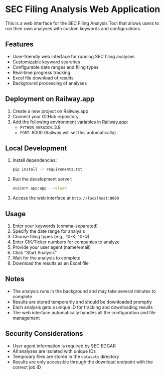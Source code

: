 # SEC Filing Analysis Web Application

This is a web interface for the SEC Filing Analysis Tool that allows users to run their own analyses with custom keywords and configurations.

## Features

- User-friendly web interface for running SEC filing analyses
- Customizable keyword searches
- Configurable date ranges and filing types
- Real-time progress tracking
- Excel file download of results
- Background processing of analyses

## Deployment on Railway.app

1. Create a new project on Railway.app
2. Connect your GitHub repository
3. Add the following environment variables in Railway.app:
   - `PYTHON_VERSION`: 3.8
   - `PORT`: 8000 (Railway will set this automatically)

## Local Development

1. Install dependencies:
   ```bash
   pip install -r requirements.txt
   ```

2. Run the development server:
   ```bash
   uvicorn app:app --reload
   ```

3. Access the web interface at `http://localhost:8000`

## Usage

1. Enter your keywords (comma-separated)
2. Specify the date range for analysis
3. Choose filing types (e.g., 10-K, 10-Q)
4. Enter CIK/Ticker numbers for companies to analyze
5. Provide your user agent (name/email)
6. Click "Start Analysis"
7. Wait for the analysis to complete
8. Download the results as an Excel file

## Notes

- The analysis runs in the background and may take several minutes to complete
- Results are stored temporarily and should be downloaded promptly
- Each analysis gets a unique ID for tracking and downloading results
- The web interface automatically handles all the configuration and file management

## Security Considerations

- User agent information is required by SEC EDGAR
- All analyses are isolated with unique IDs
- Temporary files are stored in the `datasets` directory
- Results are only accessible through the download endpoint with the correct job ID 